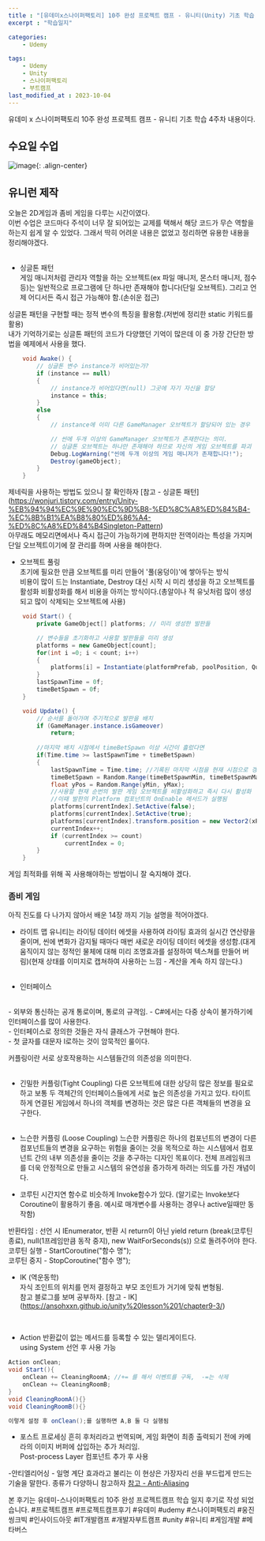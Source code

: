 ```yaml
---
title : "[유데미x스나이퍼팩토리] 10주 완성 프로젝트 캠프 - 유니티(Unity) 기초 학습 4주차"
excerpt : "학습일지"

categories:
    - Udemy

tags:
    - Udemy
    - Unity
    - 스나이퍼팩토리
    - 부트캠프
last_modified_at : 2023-10-04
---
```


유데미 x 스나이퍼팩토리 10주 완성 프로젝트 캠프 - 유니티 기초 학습 4주차 내용이다.<br>

## 수요일 수업 

![image](https://github.com/Been98/Been98.github.io/assets/85021523/585754cb-a0ac-4968-b0fa-5e46a29eaab8){: .align-center}<br>

## 유니런 제작 
오늘은 2D게임과 좀비 게임을 다루는 시간이였다.<br>
이번 수업은 코드마다 주석이 너무 잘 되어있는 교제를 택해서 해당 코드가 무슨 역할을 하는지 쉽게 알 수 있었다. 그래서 딱히 어려운 내용은 없었고 정리하면 유용한 내용을 정리해야겠다.<br>
<br>
- 싱글톤 패턴 <br>
게임 매니저처럼 관리자 역할을 하는 오브젝트(ex 파일 매니저, 몬스터 매니저, 점수 등)는 일반적으로 프로그램에 단 하나만 존재해야 합니다(단일 오브젝트). 그리고 언제 어디서든 즉시 접근 가능해야 함.(손쉬운 접근) <br>

싱글톤 패턴을 구현할 때는 정적 변수의 특징을 활용함.(저번에 정리한 static 키워드를 활용)<br>
내가 기억하기로는 싱글톤 패턴의 코드가 다양했던 기억이 많은데 이 중 가장 간단한 방법을 예제에서 사용을 했다.
```C#
    void Awake() {
        // 싱글톤 변수 instance가 비어있는가?
        if (instance == null)
        {
            // instance가 비어있다면(null) 그곳에 자기 자신을 할당
            instance = this;
        }
        else
        {
            // instance에 이미 다른 GameManager 오브젝트가 할당되어 있는 경우

            // 씬에 두개 이상의 GameManager 오브젝트가 존재한다는 의미.
            // 싱글톤 오브젝트는 하나만 존재해야 하므로 자신의 게임 오브젝트를 파괴
            Debug.LogWarning("씬에 두개 이상의 게임 매니저가 존재합니다!");
            Destroy(gameObject);
        }
    }
```
제네릭을 사용하는 방법도 있으니 잘 확인하자 [참고 - 싱글톤 패턴] (https://wonjuri.tistory.com/entry/Unity-%EB%94%94%EC%9E%90%EC%9D%B8-%ED%8C%A8%ED%84%B4-%EC%8B%B1%EA%B8%80%ED%86%A4-%ED%8C%A8%ED%84%B4Singleton-Pattern)
<br>
아무래도 메모리면에서나 즉시 접근이 가능하기에 편하지만 전역이라는 특성을 가지며 단일 오브젝트이기에 잘 관리를 하며 사용을 해야한다.<br>

- 오브젝트 풀링 
<br>초기에 필요한 만큼 오브젝트를 미리 만들어 '풀(웅덩이)'에 쌓아두는 방식<br>
비용이 많이 드는 Instantiate, Destroy 대신 시작 시 미리 생성을 하고 오브젝트를 활성화 비활성화를 해서 비용을 아끼는 방식이다.(총알이나 적 유닛처럼 많이 생성되고 많이 삭제되는 오브젝트에 사용)

```C#
    void Start() {
        private GameObject[] platforms; // 미리 생성한 발판들

        // 변수들을 초기화하고 사용할 발판들을 미리 생성
        platforms = new GameObject[count];
        for(int i =0; i < count; i++)
        {
            platforms[i] = Instantiate(platformPrefab, poolPosition, Quaternion.identity);
        }
        lastSpawnTime = 0f;
        timeBetSpawn = 0f;
    }

    void Update() {
        // 순서를 돌아가며 주기적으로 발판을 배치
        if (GameManager.instance.isGameover)
            return;
            
        //마지막 배치 시점에서 timeBetSpawn 이상 시간이 흘렀다면
        if(Time.time >= lastSpawnTime + timeBetSpawn)
        {
            lastSpawnTime = Time.time; //기록된 마지막 시점을 현재 시점으로 갱신
            timeBetSpawn = Random.Range(timeBetSpawnMin, timeBetSpawnMax); 
            float yPos = Random.Range(yMin, yMax);
            //사용할 현재 순번의 발판 게임 오브젝트를 비활성화하고 즉시 다시 활성화
            //이때 발판의 Platform 컴포넌트의 OnEnable 메서드가 실행됨
            platforms[currentIndex].SetActive(false);
            platforms[currentIndex].SetActive(true);
            platforms[currentIndex].transform.position = new Vector2(xPos, yPos);
            currentIndex++;
            if (currentIndex >= count)
                currentIndex = 0;
        }
    }
```
게임 최적화를 위해 꼭 사용해야하는 방법이니 잘 숙지해야 겠다.<br>

### 좀비 게임 
아직 진도를 다 나가지 않아서 배운 14장 까지 기능 설명을 적어야겠다.<br>

- 라이트 맵
유니티는 라이팅 데이터 에셋을 사용하여 라이팅 효과의 실시간 연산량을 줄이며, 씬에 변화가 감지될 때마다 매번 새로운 라이팅 데이터 에셋을 생성함.(대게 움직이지 않는 정적인 물체에 대해 미리 조명효과를 설정하여 텍스쳐를 만들어 버림)(현재 상태를 이미지로 캡쳐하여 사용하는 느낌 - 계산을 계속 하지 않는다.)<br><br>

- 인터페이스
<br>
- 외부와 통신하는 공개 통로이며, 통로의 규격임.
- C#에서는 다중 상속이 불가하기에 인터페이스를 많이 사용한다.<br>
- 인터페이스로 정의한 것들은 자식 클래스가 구현해야 한다.<br>
- 첫 글자를 대문자 I로하는 것이 암묵적인 룰이다.<br>

커플링이란 서로 상호작용하는 시스템들간의 의존성을 의미한다.<br><br>

- 긴밀한  커플링(Tight Coupling) 다른 오브젝트에 대한 상당히 많은 정보를 필요로 하고 보통 두 객체간의 인터페이스들에게 서로 높은 의존성을 가지고 있다. 타이트하게 연결된 게임에서 하나의 객체를 변경하는 것은 많은 다른 객체들의 변경을 요구한다. <br> <BR>

- 느슨한 커플링 (Loose Coupling)
느슨한 커플링은 하나의 컴포넌트의 변경이 다른 컴포넌트들의 변경을 요구하는 위험을 줄이는 것을 목적으로 하는 시스템에서 컴포넌트 간의 내부 의존성을 줄이는 것을 추구하는 디자인 목표이다. 전체 프레임워크를 더욱 안정적으로 만들고 시스템의 유연성을 증가하게 하려는 의도를 가진 개념이다.<br>

- 코루틴
시간지연 함수로 비슷하게 Invoke함수가 있다. (알기로는 Invoke보다 Coroutine이 활용하기 좋음. 예시로 매개변수를 사용하는 경우나 active일때만 동작함)<br>

반환타임 : 선언 시 IEnumerator, 반환 시 return이 아닌 yield return (break(코루틴 종료), null(1프레임만큼 동작 중지), new WaitForSeconds(s)) 으로 돌려주어야 한다.<br>
코루틴 실행 - StartCoroutine("함수 명");<br>
코루틴 중지 - StopCoroutine("함수 명");<br>

- IK (역운동학)<br>
자식 조인트의 위치를 먼저 결정하고 부모 조인트가 거기에 맞춰 변형됨.<br>
참고 블로그를 보며 공부하자. 
[참고 - IK] (https://ansohxxn.github.io/unity%20lesson%201/chapter9-3/)
<br>

- Action
반환값이 없는 메서드를 등록할 수 있는 델리게이트다.<br>
using System 선언 후 사용 가능 <br>
```C#
Action onClean;
void Start(){
    onClean += CleaningRoomA; //+= 를 해서 이벤트를 구독,  -=는 삭제
    onClean += CleaningRoomB; 
}
void CleaningRoomA(){}
void CleaningRoomB(){}

이렇게 설정 후 onClean();를 실행하면 A,B 둘 다 실행됨 
```

- 포스트 프로세싱 
흔히 후처리라고 번역되며, 게임 화면이 최종 출력되기 전에 카메라의 이미지 버퍼에 삽입하는 추가 처리임.<br>
Post-process Layer 컴포넌트 추가 후 사용 <br>

-안티엘리어싱 - 일명 계단 효과라고 불리는 이 현상은 가장자리 선을 부드럽게 만드는 기술을 말한다. 종류가 다양하니 참고하자 [참고 - Anti-Aliasing](https://daystudy.tistory.com/323) <br>



본 후기는 유데미-스나이퍼팩토리 10주 완성 프로젝트캠프 학습 일지 후기로 작성 되었습니다.
#프로젝트캠프 #프로젝트캠프후기 #유데미 #udemy #스나이퍼팩토리 #웅진씽크빅 #인사이드아웃 #IT개발캠프 #개발자부트캠프 #unity #유니티 #게임개발 #메타버스 